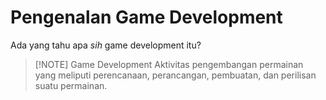 # Pengenalan Game Development
Ada yang tahu apa *sih* game development itu?

> [!NOTE] Game Development
> Aktivitas pengembangan permainan yang meliputi perencanaan, perancangan, pembuatan, dan perilisan suatu permainan.

